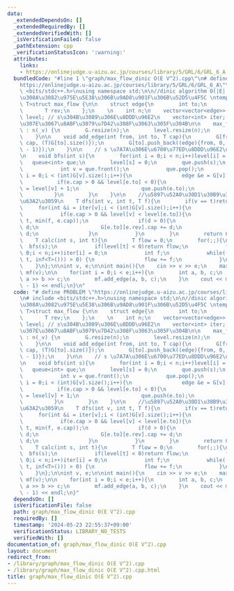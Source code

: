 ```yaml
---
data:
  _extendedDependsOn: []
  _extendedRequiredBy: []
  _extendedVerifiedWith: []
  _isVerificationFailed: false
  _pathExtension: cpp
  _verificationStatusIcon: ':warning:'
  attributes:
    links:
    - https://onlinejudge.u-aizu.ac.jp/courses/library/5/GRL/6/GRL_6_A
  bundledCode: "#line 1 \"graph/max_flow_dinic O(E V^2).cpp\"\n# define PROBLEM \"\
    https://onlinejudge.u-aizu.ac.jp/courses/library/5/GRL/6/GRL_6_A\"\n# include\
    \ <bits/stdc++.h>\nusing namespace std;\n\n//dinic algorithm O(|E||v|^2)\u3088\
    \u308A\u3082\u975E\u5E38\u306B\u9AD8\u901F\u306B\u52D5\u4F5C \ntemplate<typename\
    \ T>struct max_flow {\n\n    struct edge{\n        int to;\n        T cap;\n \
    \       T rev;\n    };\n    \n    int n;\n    vector<vector<edge>> G;\n    vector<int>\
    \ level; // s\u304B\u3089\u306E\u8DDD\u96E2\n    vector<int> iter; // \u3069\u3053\
    \u307E\u3067\u8ABF\u3079\u7D42\u308F\u3063\u305F\u304B\n\n    max_flow(int _v)\
    \ : n(_v) {\n        G.resize(n);\n        level.resize(n);\n        iter.resize(n);\n\
    \    }\n\n    void add_edge(int from, int to, T cap){\n        G[from].push_back((edge){to,\
    \ cap, (T)G[to].size()});\n        G[to].push_back((edge){from, 0, (T)(G[from].size()\
    \ - 1)});\n    }\n\n    // s \u7A7A\u306E\u6700\u77ED\u8DDD\u96E2\u3092\u8A08\u7B97\
    \n    void bfs(int s){\n        for(int i = 0;i < n;i++)level[i] = -1;\n     \
    \   queue<int> que;\n        level[s] = 0;\n        que.push(s);\n        while(!que.empty()){\n\
    \            int v = que.front();\n            que.pop();\n            for(int\
    \ i = 0;i < (int)G[v].size();i++){\n                edge &e = G[v][i];\n     \
    \           if(e.cap > 0 && level[e.to] < 0){\n                    level[e.to]\
    \ = level[v] + 1;\n                    que.push(e.to);\n                }\n  \
    \          }\n        }\n    }\n\n    //\u5897\u52A0\u30D1\u30B9\u3092DFS\u3067\
    \u63A2\u3059\n    T dfs(int v, int t, T f){\n        if(v == t)return f;\n   \
    \     for(int &i = iter[v];i < (int)G[v].size();i++){\n            edge &e = G[v][i];\n\
    \            if(e.cap > 0 && level[v] < level[e.to]){\n                T d = dfs(e.to,\
    \ t, min(f, e.cap));\n                if(d > 0){\n                    e.cap -=\
    \ d;\n                    G[e.to][e.rev].cap += d;\n                    return\
    \ d;\n                }\n            }\n        }\n        return 0;\n    }\n\n\
    \    T calc(int s, int t){\n        T flow = 0;\n        for(;;){\n          \
    \  bfs(s);\n            if(level[t] < 0)return flow;\n            for(int i =\
    \ 0;i < n;i++)iter[i] = 0;\n            int f;\n            while((f = dfs(s,\
    \ t, inf<T>())) > 0) {\n                flow += f;\n            }\n        }\n\
    \    }\n};\n\nint v, e;\n\nint main(){\n    cin >> v >> e;\n    max_flow<int>\
    \ mf(v);\n\n    for(int i = 0;i < e;i++){\n        int a, b, c;\n        cin >>\
    \ a >> b >> c;\n        mf.add_edge(a, b, c);\n    }\n    cout << mf.calc(0, v\
    \ - 1) << endl;\n}\n"
  code: "# define PROBLEM \"https://onlinejudge.u-aizu.ac.jp/courses/library/5/GRL/6/GRL_6_A\"\
    \n# include <bits/stdc++.h>\nusing namespace std;\n\n//dinic algorithm O(|E||v|^2)\u3088\
    \u308A\u3082\u975E\u5E38\u306B\u9AD8\u901F\u306B\u52D5\u4F5C \ntemplate<typename\
    \ T>struct max_flow {\n\n    struct edge{\n        int to;\n        T cap;\n \
    \       T rev;\n    };\n    \n    int n;\n    vector<vector<edge>> G;\n    vector<int>\
    \ level; // s\u304B\u3089\u306E\u8DDD\u96E2\n    vector<int> iter; // \u3069\u3053\
    \u307E\u3067\u8ABF\u3079\u7D42\u308F\u3063\u305F\u304B\n\n    max_flow(int _v)\
    \ : n(_v) {\n        G.resize(n);\n        level.resize(n);\n        iter.resize(n);\n\
    \    }\n\n    void add_edge(int from, int to, T cap){\n        G[from].push_back((edge){to,\
    \ cap, (T)G[to].size()});\n        G[to].push_back((edge){from, 0, (T)(G[from].size()\
    \ - 1)});\n    }\n\n    // s \u7A7A\u306E\u6700\u77ED\u8DDD\u96E2\u3092\u8A08\u7B97\
    \n    void bfs(int s){\n        for(int i = 0;i < n;i++)level[i] = -1;\n     \
    \   queue<int> que;\n        level[s] = 0;\n        que.push(s);\n        while(!que.empty()){\n\
    \            int v = que.front();\n            que.pop();\n            for(int\
    \ i = 0;i < (int)G[v].size();i++){\n                edge &e = G[v][i];\n     \
    \           if(e.cap > 0 && level[e.to] < 0){\n                    level[e.to]\
    \ = level[v] + 1;\n                    que.push(e.to);\n                }\n  \
    \          }\n        }\n    }\n\n    //\u5897\u52A0\u30D1\u30B9\u3092DFS\u3067\
    \u63A2\u3059\n    T dfs(int v, int t, T f){\n        if(v == t)return f;\n   \
    \     for(int &i = iter[v];i < (int)G[v].size();i++){\n            edge &e = G[v][i];\n\
    \            if(e.cap > 0 && level[v] < level[e.to]){\n                T d = dfs(e.to,\
    \ t, min(f, e.cap));\n                if(d > 0){\n                    e.cap -=\
    \ d;\n                    G[e.to][e.rev].cap += d;\n                    return\
    \ d;\n                }\n            }\n        }\n        return 0;\n    }\n\n\
    \    T calc(int s, int t){\n        T flow = 0;\n        for(;;){\n          \
    \  bfs(s);\n            if(level[t] < 0)return flow;\n            for(int i =\
    \ 0;i < n;i++)iter[i] = 0;\n            int f;\n            while((f = dfs(s,\
    \ t, inf<T>())) > 0) {\n                flow += f;\n            }\n        }\n\
    \    }\n};\n\nint v, e;\n\nint main(){\n    cin >> v >> e;\n    max_flow<int>\
    \ mf(v);\n\n    for(int i = 0;i < e;i++){\n        int a, b, c;\n        cin >>\
    \ a >> b >> c;\n        mf.add_edge(a, b, c);\n    }\n    cout << mf.calc(0, v\
    \ - 1) << endl;\n}"
  dependsOn: []
  isVerificationFile: false
  path: graph/max_flow_dinic O(E V^2).cpp
  requiredBy: []
  timestamp: '2024-05-23 22:55:37+09:00'
  verificationStatus: LIBRARY_NO_TESTS
  verifiedWith: []
documentation_of: graph/max_flow_dinic O(E V^2).cpp
layout: document
redirect_from:
- /library/graph/max_flow_dinic O(E V^2).cpp
- /library/graph/max_flow_dinic O(E V^2).cpp.html
title: graph/max_flow_dinic O(E V^2).cpp
---
```

